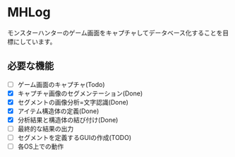 # MHLog
モンスターハンターのゲーム画面をキャプチャしてデータベース化することを目標にしています。

## 必要な機能
- [ ] ゲーム画面のキャプチャ(Todo)
- [x] キャプチャ画像のセグメンテーション(Done)
- [x] セグメントの画像分析=文字認識(Done)
- [x] アイテム構造体の定義(Done)
- [x] 分析結果と構造体の結び付け(Done)
- [ ] 最終的な結果の出力
- [ ] セグメントを定義するGUIの作成(TODO)
- [ ] 各OS上での動作
